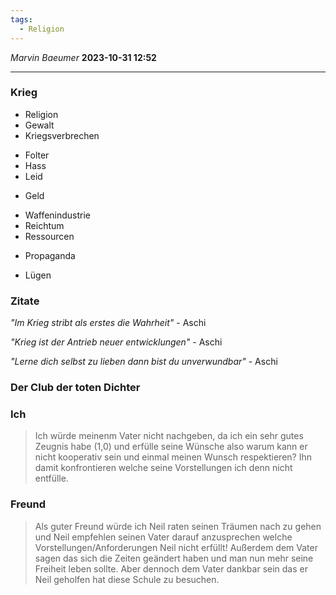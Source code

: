 ```yaml
---
tags:
  - Religion
---
```

*Marvin Baeumer* **2023-10-31 12:52**

---
### Krieg
- Religion
- Gewalt
- Kriegsverbrechen
* Folter
* Hass
* Leid
- Geld
* Waffenindustrie
* Reichtum
* Ressourcen
- Propaganda
* Lügen
### Zitate
*"Im Krieg stribt als erstes die Wahrheit"* - Aschi

*"Krieg ist der Antrieb neuer entwicklungen"* - Aschi

*"Lerne dich selbst zu lieben dann bist du unverwundbar"* - Aschi
### Der Club der toten Dichter
### Ich
> Ich würde meinenm Vater nicht nachgeben, da ich ein sehr gutes Zeugnis habe (1,0) und erfülle seine Wünsche also warum kann er nicht kooperativ sein und einmal meinen Wunsch respektieren? Ihn damit konfrontieren welche seine Vorstellungen ich denn nicht entfülle. 

### Freund
> Als guter Freund würde ich Neil raten seinen Träumen nach zu gehen und Neil empfehlen seinen Vater darauf anzusprechen welche Vorstellungen/Anforderungen Neil nicht erfüllt! Außerdem dem Vater sagen das sich die Zeiten geändert haben und man nun mehr seine Freiheit leben sollte. Aber dennoch dem Vater dankbar sein das er Neil geholfen hat diese Schule zu besuchen.